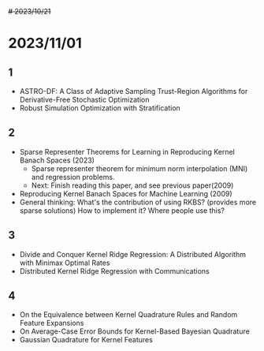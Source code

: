 ~~# 2023/10/21~~
# 2023/11/01
## 1
* ASTRO-DF: A Class of Adaptive Sampling Trust-Region Algorithms for Derivative-Free Stochastic Optimization
* Robust Simulation Optimization with Stratification

## 2
* Sparse Representer Theorems for Learning in Reproducing Kernel Banach Spaces (2023)
  * Sparse representer theorem for minimum norm interpolation (MNI) and regression problems.
  * Next: Finish reading this paper, and see previous paper(2009)
* Reproducing Kernel Banach Spaces for Machine Learning (2009)
* General thinking: What's the contribution of using RKBS? (provides more sparse solutions) How to implement it? Where people use this?
  

## 3
* Divide and Conquer Kernel Ridge Regression: A Distributed Algorithm with Minimax Optimal Rates
* Distributed Kernel Ridge Regression with Communications

## 4
* On the Equivalence between Kernel Quadrature Rules and Random Feature Expansions
* On Average-Case Error Bounds for Kernel-Based Bayesian Quadrature
* Gaussian Quadrature for Kernel Features
